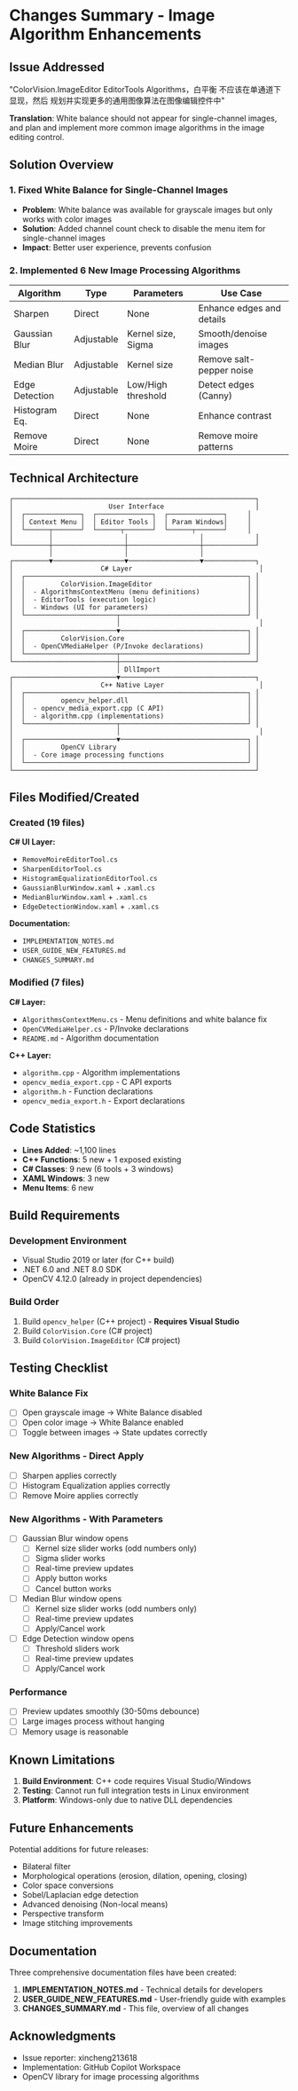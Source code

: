 # Changes Summary - Image Algorithm Enhancements

## Issue Addressed
"ColorVision.ImageEditor EditorTools Algorithms，白平衡 不应该在单通道下显现，然后 规划并实现更多的通用图像算法在图像编辑控件中"

**Translation**: White balance should not appear for single-channel images, and plan and implement more common image algorithms in the image editing control.

## Solution Overview

### 1. Fixed White Balance for Single-Channel Images
- **Problem**: White balance was available for grayscale images but only works with color images
- **Solution**: Added channel count check to disable the menu item for single-channel images
- **Impact**: Better user experience, prevents confusion

### 2. Implemented 6 New Image Processing Algorithms

| Algorithm | Type | Parameters | Use Case |
|-----------|------|------------|----------|
| Sharpen | Direct | None | Enhance edges and details |
| Gaussian Blur | Adjustable | Kernel size, Sigma | Smooth/denoise images |
| Median Blur | Adjustable | Kernel size | Remove salt-pepper noise |
| Edge Detection | Adjustable | Low/High threshold | Detect edges (Canny) |
| Histogram Eq. | Direct | None | Enhance contrast |
| Remove Moire | Direct | None | Remove moire patterns |

## Technical Architecture

```
┌─────────────────────────────────────────────────────────────┐
│                        User Interface                       │
│  ┌──────────────┐  ┌──────────────┐  ┌──────────────┐     │
│  │ Context Menu │  │ Editor Tools │  │ Param Windows│     │
│  └──────┬───────┘  └──────┬───────┘  └──────┬───────┘     │
│         │                  │                  │             │
└─────────┼──────────────────┼──────────────────┼─────────────┘
          │                  │                  │
┌─────────▼──────────────────▼──────────────────▼─────────────┐
│                      C# Layer                                │
│  ┌────────────────────────────────────────────────────────┐ │
│  │         ColorVision.ImageEditor                        │ │
│  │  - AlgorithmsContextMenu (menu definitions)            │ │
│  │  - EditorTools (execution logic)                       │ │
│  │  - Windows (UI for parameters)                         │ │
│  └───────────────────────┬────────────────────────────────┘ │
│                          │                                   │
│  ┌───────────────────────▼────────────────────────────────┐ │
│  │         ColorVision.Core                               │ │
│  │  - OpenCVMediaHelper (P/Invoke declarations)           │ │
│  └───────────────────────┬────────────────────────────────┘ │
└──────────────────────────┼──────────────────────────────────┘
                           │ DllImport
┌──────────────────────────▼──────────────────────────────────┐
│                      C++ Native Layer                        │
│  ┌────────────────────────────────────────────────────────┐ │
│  │         opencv_helper.dll                              │ │
│  │  - opencv_media_export.cpp (C API)                     │ │
│  │  - algorithm.cpp (implementations)                     │ │
│  └───────────────────────┬────────────────────────────────┘ │
│                          │                                   │
│  ┌───────────────────────▼────────────────────────────────┐ │
│  │         OpenCV Library                                 │ │
│  │  - Core image processing functions                     │ │
│  └────────────────────────────────────────────────────────┘ │
└─────────────────────────────────────────────────────────────┘
```

## Files Modified/Created

### Created (19 files)
**C# UI Layer:**
- `RemoveMoireEditorTool.cs`
- `SharpenEditorTool.cs`
- `HistogramEqualizationEditorTool.cs`
- `GaussianBlurWindow.xaml` + `.xaml.cs`
- `MedianBlurWindow.xaml` + `.xaml.cs`
- `EdgeDetectionWindow.xaml` + `.xaml.cs`

**Documentation:**
- `IMPLEMENTATION_NOTES.md`
- `USER_GUIDE_NEW_FEATURES.md`
- `CHANGES_SUMMARY.md`

### Modified (7 files)
**C# Layer:**
- `AlgorithmsContextMenu.cs` - Menu definitions and white balance fix
- `OpenCVMediaHelper.cs` - P/Invoke declarations
- `README.md` - Algorithm documentation

**C++ Layer:**
- `algorithm.cpp` - Algorithm implementations
- `opencv_media_export.cpp` - C API exports
- `algorithm.h` - Function declarations
- `opencv_media_export.h` - Export declarations

## Code Statistics

- **Lines Added**: ~1,100 lines
- **C++ Functions**: 5 new + 1 exposed existing
- **C# Classes**: 9 new (6 tools + 3 windows)
- **XAML Windows**: 3 new
- **Menu Items**: 6 new

## Build Requirements

### Development Environment
- Visual Studio 2019 or later (for C++ build)
- .NET 6.0 and .NET 8.0 SDK
- OpenCV 4.12.0 (already in project dependencies)

### Build Order
1. Build `opencv_helper` (C++ project) - **Requires Visual Studio**
2. Build `ColorVision.Core` (C# project)
3. Build `ColorVision.ImageEditor` (C# project)

## Testing Checklist

### White Balance Fix
- [ ] Open grayscale image → White Balance disabled
- [ ] Open color image → White Balance enabled
- [ ] Toggle between images → State updates correctly

### New Algorithms - Direct Apply
- [ ] Sharpen applies correctly
- [ ] Histogram Equalization applies correctly
- [ ] Remove Moire applies correctly

### New Algorithms - With Parameters
- [ ] Gaussian Blur window opens
  - [ ] Kernel size slider works (odd numbers only)
  - [ ] Sigma slider works
  - [ ] Real-time preview updates
  - [ ] Apply button works
  - [ ] Cancel button works
- [ ] Median Blur window opens
  - [ ] Kernel size slider works (odd numbers only)
  - [ ] Real-time preview updates
  - [ ] Apply/Cancel work
- [ ] Edge Detection window opens
  - [ ] Threshold sliders work
  - [ ] Real-time preview updates
  - [ ] Apply/Cancel work

### Performance
- [ ] Preview updates smoothly (30-50ms debounce)
- [ ] Large images process without hanging
- [ ] Memory usage is reasonable

## Known Limitations

1. **Build Environment**: C++ code requires Visual Studio/Windows
2. **Testing**: Cannot run full integration tests in Linux environment
3. **Platform**: Windows-only due to native DLL dependencies

## Future Enhancements

Potential additions for future releases:
- Bilateral filter
- Morphological operations (erosion, dilation, opening, closing)
- Color space conversions
- Sobel/Laplacian edge detection
- Advanced denoising (Non-local means)
- Perspective transform
- Image stitching improvements

## Documentation

Three comprehensive documentation files have been created:

1. **IMPLEMENTATION_NOTES.md** - Technical details for developers
2. **USER_GUIDE_NEW_FEATURES.md** - User-friendly guide with examples
3. **CHANGES_SUMMARY.md** - This file, overview of all changes

## Acknowledgments

- Issue reporter: xincheng213618
- Implementation: GitHub Copilot Workspace
- OpenCV library for image processing algorithms
